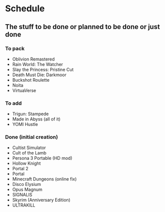 # Schedule
## The stuff to be done or planned to be done or just done

### To pack
- Oblivion Remastered
- Rain World: The Watcher
- Slay the Princess: Pristine Cut
- Death Must Die: Darkmoor
- Buckshot Roulette
- Noita
- VirtuaVerse

### To add
- Trigun: Stampede
- Made in Abyss (all of it)
- YOMI Hustle

### Done (initial creation)
- Cultist Simulator
- Cult of the Lamb
- Persona 3 Portable (HD mod)
- Hollow Knight
- Portal 2
- Portal
- Minecraft Dungeons (online fix)
- Disco Elysium
- Opus Magnum
- SIGNALIS
- Skyrim (Anniversary Edition)
- ULTRAKILL